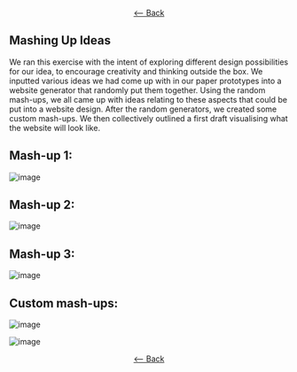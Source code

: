 <div align = center>
  
  [<-- Back](https://github.com/jess-mw/desk23/blob/main/Documentation/3.%20UX%20Design/README.md#d-the-design-methodology)
  </div>


## Mashing Up Ideas

We ran this exercise with the intent of exploring different design possibilities for our idea, 
to encourage creativity and thinking outside the box.
We inputted various ideas we had come up with in our paper prototypes into a website generator that randomly put them together.
Using the random mash-ups, we all came up with ideas relating to these aspects that could be put into a website design.
After the random generators, we created some custom mash-ups.
We then collectively outlined a first draft visualising what the website will look like.

## Mash-up 1:
![image](https://user-images.githubusercontent.com/45073537/116727577-a9b45880-a9dc-11eb-96f2-0aec0988141d.png)

## Mash-up 2:
![image](https://user-images.githubusercontent.com/45073537/116727644-bcc72880-a9dc-11eb-8255-3678740f0c8e.png)

## Mash-up 3:
![image](https://user-images.githubusercontent.com/45073537/116727691-cbaddb00-a9dc-11eb-93d8-546c564966de.png)

## Custom mash-ups:
![image](https://user-images.githubusercontent.com/45073537/116727747-e08a6e80-a9dc-11eb-971b-564fdf4225d7.png)

![image](https://user-images.githubusercontent.com/45073537/116727811-f4ce6b80-a9dc-11eb-99ac-56cd745f9a89.png)

<div align = center>
  
  [<-- Back](https://github.com/jess-mw/desk23/blob/main/Documentation/3.%20UX%20Design/README.md#d-the-design-methodology)
  </div>
